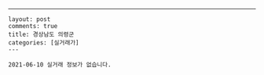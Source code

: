 ---
    layout: post
    comments: true
    title: 경상남도 의령군
    categories: [실거래가]
    ---

    2021-06-10 실거래 정보가 없습니다.

    